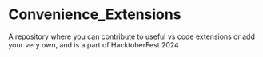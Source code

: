 # Convenience_Extensions
A repository where you can contribute to useful vs code extensions or add your very own, and is a part of HacktoberFest 2024
